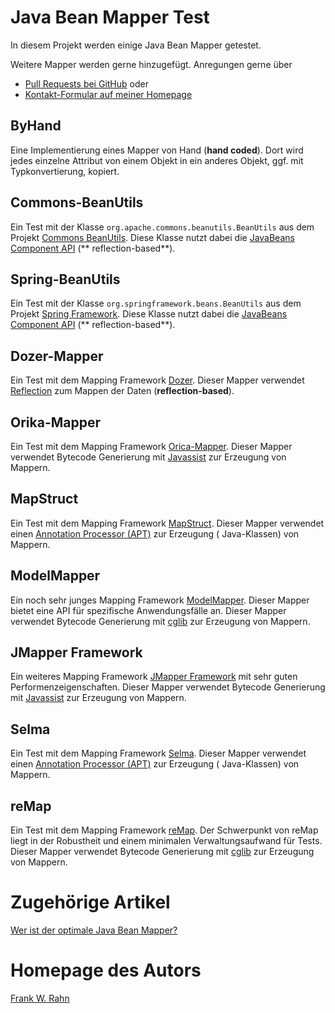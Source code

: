 # Java Bean Mapper Test

In diesem Projekt werden einige Java Bean Mapper getestet.

Weitere Mapper werden gerne hinzugefügt. Anregungen gerne über

* [Pull Requests bei GitHub](https://github.com/frank-rahn/performance/pulls) oder
* [Kontakt-Formular auf meiner Homepage](http://www.frank-rahn.de/contact/?utm_source=github&utm_medium=readme&utm_campaign=performance&utm_content=bean-mapper-test)

## ByHand

Eine Implementierung eines Mapper von Hand (**hand coded**). Dort wird jedes einzelne Attribut von einem Objekt in ein
anderes Objekt, ggf. mit Typkonvertierung, kopiert.

## Commons-BeanUtils

Ein Test mit der Klasse `org.apache.commons.beanutils.BeanUtils` aus dem
Projekt [Commons BeanUtils](http://commons.apache.org/proper/commons-beanutils/). Diese Klasse nutzt dabei
die [JavaBeans Component API](http://docs.oracle.com/javase/6/docs/technotes/guides/beans/index.html) (**
reflection-based**).

## Spring-BeanUtils

Ein Test mit der Klasse `org.springframework.beans.BeanUtils` aus dem
Projekt [Spring Framework](http://projects.spring.io/spring-framework/). Diese Klasse nutzt dabei
die [JavaBeans Component API](http://docs.oracle.com/javase/6/docs/technotes/guides/beans/index.html) (**
reflection-based**).

## Dozer-Mapper

Ein Test mit dem Mapping Framework [Dozer](http://dozer.sf.net/). Dieser Mapper
verwendet [Reflection](http://docs.oracle.com/javase/6/docs/technotes/guides/reflection/index.html) zum Mappen der
Daten (**reflection-based**).

## Orika-Mapper

Ein Test mit dem Mapping Framework [Orica-Mapper](https://code.google.com/p/orika/). Dieser Mapper verwendet Bytecode
Generierung mit [Javassist](http://www.csg.ci.i.u-tokyo.ac.jp/~chiba/javassist/) zur Erzeugung von Mappern.

## MapStruct

Ein Test mit dem Mapping Framework [MapStruct](http://mapstruct.org/). Dieser Mapper verwendet
einen [Annotation Processor (APT)](http://docs.oracle.com/javase/6/docs/technotes/guides/apt/index.html) zur Erzeugung (
Java-Klassen) von Mappern.

## ModelMapper

Ein noch sehr junges Mapping Framework [ModelMapper](http://modelmapper.org/). Dieser Mapper bietet eine API für
spezifische Anwendungsfälle an. Dieser Mapper verwendet Bytecode Generierung
mit [cglib](https://github.com/cglib/cglib/wiki) zur Erzeugung von Mappern.

## JMapper Framework

Ein weiteres Mapping Framework [JMapper Framework](http://jmapper-framework.github.io/jmapper-core/) mit sehr guten
Performenzeigenschaften. Dieser Mapper verwendet Bytecode Generierung
mit [Javassist](http://www.csg.ci.i.u-tokyo.ac.jp/~chiba/javassist/) zur Erzeugung von Mappern.

## Selma

Ein Test mit dem Mapping Framework [Selma](http://www.selma-java.org/). Dieser Mapper verwendet
einen [Annotation Processor (APT)](http://docs.oracle.com/javase/6/docs/technotes/guides/apt/index.html) zur Erzeugung (
Java-Klassen) von Mappern.

## reMap

Ein Test mit dem Mapping Framework [reMap](https://github.com/remondis-it/remap). Der Schwerpunkt von reMap liegt in der
Robustheit und einem minimalen Verwaltungsaufwand für Tests. Dieser Mapper verwendet Bytecode Generierung
mit [cglib](https://github.com/cglib/cglib/wiki) zur Erzeugung von Mappern.

# Zugehörige Artikel

[Wer ist der optimale Java Bean Mapper?](https://www.frank-rahn.de/java-bean-mapper/?utm_source=github&utm_medium=readme&utm_campaign=performance&utm_content=bean-mapper-test)

# Homepage des Autors

[Frank W. Rahn](https://www.frank-rahn.de/?utm_source=github&utm_medium=readme&utm_campaign=performance&utm_content=bean-mapper-test)
